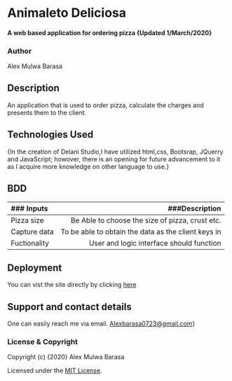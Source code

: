 # Animaleto Deliciosa
#### A web based application for ordering pizza {Updated 1/March/2020}
### Author
Alex Mulwa Barasa
## Description
An application that is used to order pizza, calculate the charges and presents them to the client.

## Technologies Used
{In the creation of Delani Studio,I have utilized html,css, Bootsrap, JQuerry and JavaScript; howover, there is an opening for future advancement to it as I acquire more knowledge on other language to use.}


## BDD
| ### Inputs |###Description |
|:----       |         ---: |
| Pizza size | Be Able to choose the size of pizza, crust etc.|
|Capture data | To be able to obtain the data as the client keys in |
| Fuctionality| User and logic interface should function|


## Deployment
You can vist the site directly by clicking [here]()
## Support and contact details
One can easily reach me via email.
Alexbarasa0723@gmail.com}
### License & Copyright

Copyright (c) {2020} Alex Mulwa Barasa

Licensed under the [MIT License](LICENSE).